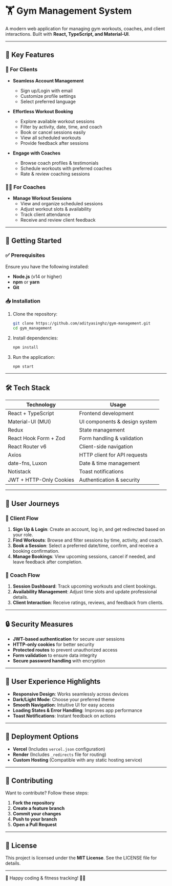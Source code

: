 # 🏋️ Gym Management System

A modern web application for managing gym workouts, coaches, and client interactions. Built with **React, TypeScript, and Material-UI**.

---

## 🌟 Key Features

### 🏃 For Clients
- **Seamless Account Management**
  - Sign up/Login with email
  - Customize profile settings
  - Select preferred language

- **Effortless Workout Booking**
  - Explore available workout sessions
  - Filter by activity, date, time, and coach
  - Book or cancel sessions easily
  - View all scheduled workouts
  - Provide feedback after sessions

- **Engage with Coaches**
  - Browse coach profiles & testimonials
  - Schedule workouts with preferred coaches
  - Rate & review coaching sessions

### 🏋️‍♂️ For Coaches
- **Manage Workout Sessions**
  - View and organize scheduled sessions
  - Adjust workout slots & availability
  - Track client attendance
  - Receive and review client feedback

---

## 🚀 Getting Started

### ✅ Prerequisites
Ensure you have the following installed:
- **Node.js** (v14 or higher)
- **npm** or **yarn**
- **Git**

### 📥 Installation

1. Clone the repository:
   ```bash
   git clone https://github.com/adityasinghz/gym-management.git
   cd gym_management
   ```
2. Install dependencies:
   ```bash
   npm install
   ```

3. Run the application:
   ```bash
   npm start
   ```

---

## 🛠️ Tech Stack

| **Technology**      | **Usage**                          |
|--------------------|---------------------------------|
| React + TypeScript | Frontend development           |
| Material-UI (MUI)  | UI components & design system  |
| Redux             | State management               |
| React Hook Form + Zod | Form handling & validation  |
| React Router v6   | Client-side navigation         |
| Axios            | HTTP client for API requests   |
| date-fns, Luxon  | Date & time management         |
| Notistack        | Toast notifications            |
| JWT + HTTP-Only Cookies | Authentication & security |

---

## 📱 User Journeys

### 🔹 Client Flow
1. **Sign Up & Login**: Create an account, log in, and get redirected based on your role.
2. **Find Workouts**: Browse and filter sessions by time, activity, and coach.
3. **Book a Session**: Select a preferred date/time, confirm, and receive a booking confirmation.
4. **Manage Bookings**: View upcoming sessions, cancel if needed, and leave feedback after completion.

### 🔹 Coach Flow
1. **Session Dashboard**: Track upcoming workouts and client bookings.
2. **Availability Management**: Adjust time slots and update professional details.
3. **Client Interaction**: Receive ratings, reviews, and feedback from clients.

---

## 🔒 Security Measures

- **JWT-based authentication** for secure user sessions
- **HTTP-only cookies** for better security
- **Protected routes** to prevent unauthorized access
- **Form validation** to ensure data integrity
- **Secure password handling** with encryption

---

## 🎨 User Experience Highlights

- **Responsive Design**: Works seamlessly across devices
- **Dark/Light Mode**: Choose your preferred theme
- **Smooth Navigation**: Intuitive UI for easy access
- **Loading States & Error Handling**: Improves app performance
- **Toast Notifications**: Instant feedback on actions

---

## 🚀 Deployment Options

- **Vercel** (Includes `vercel.json` configuration)
- **Render** (Includes `_redirects` file for routing)
- **Custom Hosting** (Compatible with any static hosting service)

---

## 🤝 Contributing

Want to contribute? Follow these steps:
1. **Fork the repository**
2. **Create a feature branch**
3. **Commit your changes**
4. **Push to your branch**
5. **Open a Pull Request**

---

## 📄 License

This project is licensed under the **MIT License**. See the LICENSE file for details.

---

🔗 Happy coding & fitness tracking! 🚀💪

